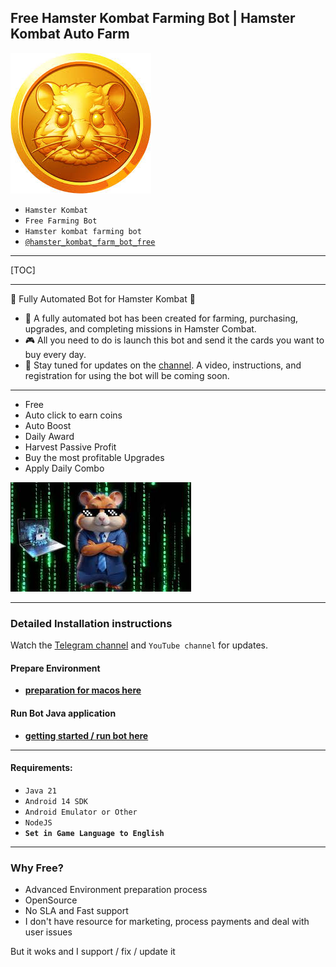 Free Hamster Kombat Farming Bot | Hamster Kombat Auto Farm
---

![img.png](img.png)

- `Hamster Kombat`
- `Free Farming Bot`
- `Hamster kombat farming bot`
- [`@hamster_kombat_farm_bot_free`](https://t.me/hamster_kombat_farm_bot_free)

---

[TOC]

---

🚀 Fully Automated Bot for Hamster Kombat 🚀

- 🤖 A fully automated bot has been created for farming, purchasing, upgrades, and completing missions in Hamster Combat.
- 🎮 All you need to do is launch this bot and send it the cards you want to buy every day.
- 📢 Stay tuned for updates on the [channel](https://t.me/hamster_kombat_farm_bot_free). A video, instructions, and registration for using the bot will be coming soon.

---

- Free
- Auto click to earn coins
- Auto Boost
- Daily Award
- Harvest Passive Profit
- Buy the most profitable Upgrades
- Apply Daily Combo

![img_1.png](img_1.png)

---

### Detailed Installation instructions
Watch the [Telegram channel]((https://t.me/hamster_kombat_farm_bot_free)) and `YouTube channel` for updates.

#### Prepare Environment
- **[preparation for macos here](doc%2Fpreparation-macos.md)**

#### Run Bot Java application
- **[getting started / run bot here](doc%2Fget-started.md)**

---

#### Requirements:
- `Java 21`
- `Android 14 SDK`
- `Android Emulator or Other`
- `NodeJS`
- **`Set in Game Language to English`**

---

### Why Free?

- Advanced Environment preparation process
- OpenSource
- No SLA and Fast support
- I don't have resource for marketing, process payments and deal with user issues

But it woks and I support / fix / update it
